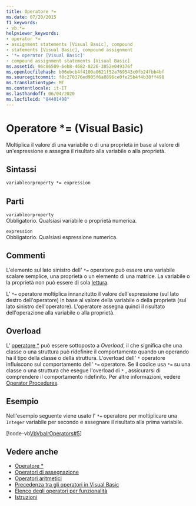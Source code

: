 ```yaml
---
title: Operatore *=
ms.date: 07/20/2015
f1_keywords:
- vb.*=
helpviewer_keywords:
- operator *=
- assignment statements [Visual Basic], compound
- statements [Visual Basic], compound assignment
- '*= operator [Visual Basic]'
- compound assignment statements [Visual Basic]
ms.assetid: 96c86509-6eb8-4682-8226-3852e049376f
ms.openlocfilehash: b06ebcb4f4100a0621f52a769543c0fb24fbb4bf
ms.sourcegitcommit: f8c270376ed905f6a8896ce0fe25b4f4b38ff498
ms.translationtype: MT
ms.contentlocale: it-IT
ms.lasthandoff: 06/04/2020
ms.locfileid: "84401498"
---
```

# <a name="-operator-visual-basic"></a>Operatore *= (Visual Basic)
Moltiplica il valore di una variabile o di una proprietà in base al valore di un'espressione e assegna il risultato alla variabile o alla proprietà.  
  
## <a name="syntax"></a>Sintassi  
  
```vb  
variableorproperty *= expression  
```  
  
## <a name="parts"></a>Parti  
 `variableorproperty`  
 Obbligatorio. Qualsiasi variabile o proprietà numerica.  
  
 `expression`  
 Obbligatorio. Qualsiasi espressione numerica.  
  
## <a name="remarks"></a>Commenti  
 L'elemento sul lato sinistro dell' `*=` operatore può essere una variabile scalare semplice, una proprietà o un elemento di una matrice. La variabile o la proprietà non può essere di sola [lettura](../modifiers/readonly.md).  
  
 L' `*=` operatore moltiplica innanzitutto il valore dell'espressione (sul lato destro dell'operatore) in base al valore della variabile o della proprietà (sul lato sinistro dell'operatore). L'operatore assegna quindi il risultato dell'operazione alla variabile o alla proprietà.  
  
## <a name="overloading"></a>Overload  
 L' [operatore *](multiplication-operator.md) può essere sottoposto a *Overload*, il che significa che una classe o una struttura può ridefinire il comportamento quando un operando ha il tipo della classe o della struttura. L'overload dell' `*` operatore influiscono sul comportamento dell' `*=` operatore. Se il codice usa `*=` su una classe o una struttura che esegue l'overload di `*` , assicurarsi di comprendere il comportamento ridefinito. Per altre informazioni, vedere [Operator Procedures](../../programming-guide/language-features/procedures/operator-procedures.md).  
  
## <a name="example"></a>Esempio  
 Nell'esempio seguente viene usato l' `*=` operatore per moltiplicare una `Integer` variabile per secondo e assegnare il risultato alla prima variabile.  
  
 [!code-vb[VbVbalrOperators#5](~/samples/snippets/visualbasic/VS_Snippets_VBCSharp/VbVbalrOperators/VB/Class1.vb#5)]  
  
## <a name="see-also"></a>Vedere anche

- [Operatore *](multiplication-operator.md)
- [Operatori di assegnazione](assignment-operators.md)
- [Operatori aritmetici](arithmetic-operators.md)
- [Precedenza tra gli operatori in Visual Basic](operator-precedence.md)
- [Elenco degli operatori per funzionalità](operators-listed-by-functionality.md)
- [Istruzioni](../../programming-guide/language-features/statements.md)
